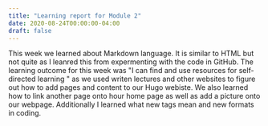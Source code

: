 ```yaml
---
title: "Learning report for Module 2"
date: 2020-08-24T00:00:00-04:00
draft: false
---
```


This week we learned about Markdown language. It is similar to HTML but not quite as I leanred this from expermenting with the code in GitHub. The learning outcome for this week was "I can find and use resources for self-directed learning
" as we used writen lectures and other websites to figure out how to add pages and content to our Hugo webiste. We also learned how to link another page onto hour home page as well as add a picture onto our webpage. Additionally I learned what new tags mean and new formats in coding.
